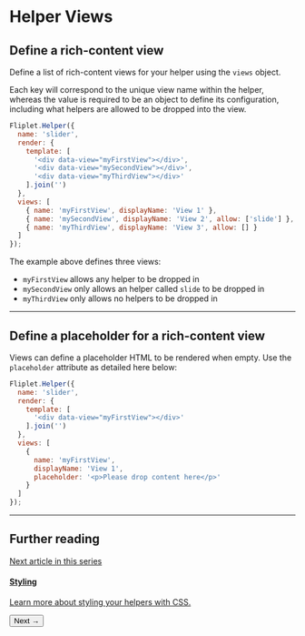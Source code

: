 # Helper Views

## Define a rich-content view

Define a list of rich-content views for your helper using the `views` object.

Each key will correspond to the unique view name within the helper, whereas the value is required to be an object to define its configuration, including what helpers are allowed to be dropped into the view.

```js
Fliplet.Helper({
  name: 'slider',
  render: {
    template: [
      '<div data-view="myFirstView"></div>',
      '<div data-view="mySecondView"></div>',
      '<div data-view="myThirdView"></div>'
    ].join('')
  },
  views: [
    { name: 'myFirstView', displayName: 'View 1' },
    { name: 'mySecondView', displayName: 'View 2', allow: ['slide'] },
    { name: 'myThirdView', displayName: 'View 3', allow: [] }
  ]
});
```

The example above defines three views:

- `myFirstView` allows any helper to be dropped in
- `mySecondView` only allows an helper called `slide` to be dropped in
- `myThirdView` only allows no helpers to be dropped in

---

## Define a placeholder for a rich-content view

Views can define a placeholder HTML to be rendered when empty. Use the `placeholder` attribute as detailed here below:


```js
Fliplet.Helper({
  name: 'slider',
  render: {
    template: [
      '<div data-view="myFirstView"></div>'
    ].join('')
  },
  views: [
    {
      name: 'myFirstView',
      displayName: 'View 1',
      placeholder: '<p>Please drop content here</p>'
    }
  ]
});
```

---

## Further reading

<section class="blocks alt">
  <a class="bl two" href="style.html">
    <div>
      <span class="pin">Next article in this series</span>
      <h4>Styling</h4>
      <p>Learn more about styling your helpers with CSS.</p>
      <button>Next &rarr;</button>
    </div>
  </a>
</section>
